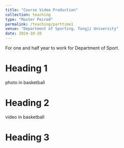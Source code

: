 ```yaml
---
title: "Course Video Production"
collection: teaching
type: "Master Peirod"
permalink: /teaching/parttime1
venue: "Department of Sporting, Tongji University"
date: 2024-10-20
---
```


For one and half year to work for Department of Sport.

Heading 1
======
photo in basketball

Heading 2
======
video in basketball

Heading 3
======
